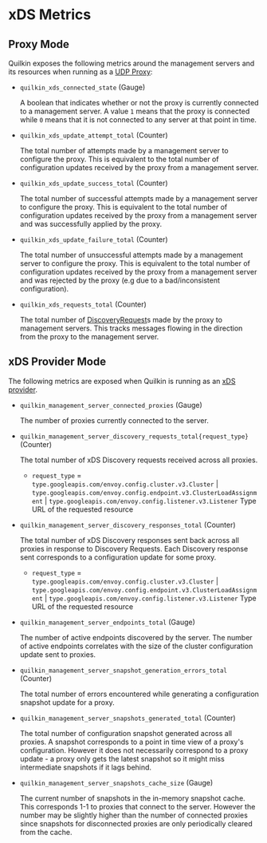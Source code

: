 # xDS Metrics

## Proxy Mode

Quilkin exposes the following metrics around the management servers and its resources when running as a
[UDP Proxy](../proxy.md):

- `quilkin_xds_connected_state` (Gauge)

  A boolean that indicates whether or not the proxy is currently connected to a management server. A value `1` means that the proxy is connected while `0` means that it is not connected to any server at that point in time.

- `quilkin_xds_update_attempt_total` (Counter)

  The total number of attempts made by a management server to configure the proxy. This is equivalent to the total number of configuration updates received by the proxy from a management server.

- `quilkin_xds_update_success_total` (Counter)

  The total number of successful attempts made by a management server to configure the proxy. This is equivalent to the total number of configuration updates received by the proxy from a management server and was successfully applied by the proxy.

- `quilkin_xds_update_failure_total` (Counter)

  The total number of unsuccessful attempts made by a management server to configure the proxy. This is equivalent to the total number of configuration updates received by the proxy from a management server and was rejected by the proxy (e.g due to a bad/inconsistent configuration).

- `quilkin_xds_requests_total` (Counter)

  The total number of [DiscoveryRequest]s made by the proxy to management servers. This tracks messages flowing in the direction from the proxy to the management server.


## xDS Provider Mode

The following metrics are exposed when Quilkin is running as an [xDS provider](../xds.md).

- `quilkin_management_server_connected_proxies` (Gauge)

  The number of proxies currently connected to the server.
- `quilkin_management_server_discovery_requests_total{request_type}` (Counter)

  The total number of xDS Discovery requests received across all proxies.
    - `request_type` = `type.googleapis.com/envoy.config.cluster.v3.Cluster` | `type.googleapis.com/envoy.config.endpoint.v3.ClusterLoadAssignment` | `type.googleapis.com/envoy.config.listener.v3.Listener`
      Type URL of the requested resource
- `quilkin_management_server_discovery_responses_total` (Counter)

  The total number of xDS Discovery responses sent back across all proxies in response to Discovery Requests.
  Each Discovery response sent corresponds to a configuration update for some proxy.
    - `request_type` = `type.googleapis.com/envoy.config.cluster.v3.Cluster` | `type.googleapis.com/envoy.config.endpoint.v3.ClusterLoadAssignment` | `type.googleapis.com/envoy.config.listener.v3.Listener`
      Type URL of the requested resource
- `quilkin_management_server_endpoints_total` (Gauge)

  The number of active endpoints discovered by the server. The number of active endpoints
  correlates with the size of the cluster configuration update sent to proxies.
- `quilkin_management_server_snapshot_generation_errors_total` (Counter)

  The total number of errors encountered while generating a configuration snapshot update for a proxy.
- `quilkin_management_server_snapshots_generated_total` (Counter)

  The total number of configuration snapshot generated across all proxies. A snapshot corresponds
  to a point in time view of a proxy's configuration. However it does not necessarily correspond
  to a proxy update - a proxy only gets the latest snapshot so it might miss intermediate
  snapshots if it lags behind.
- `quilkin_management_server_snapshots_cache_size` (Gauge)

  The current number of snapshots in the in-memory snapshot cache. This corresponds 1-1 to
  proxies that connect to the server. However the number may be slightly higher than the number
  of connected proxies since snapshots for disconnected proxies are only periodically cleared
  from the cache.

[DiscoveryRequest]: https://www.envoyproxy.io/docs/envoy/v1.22.0/api-v3/service/discovery/v3/discovery.proto.html?highlight=discoveryrequest#service-discovery-v3-discoveryrequest
